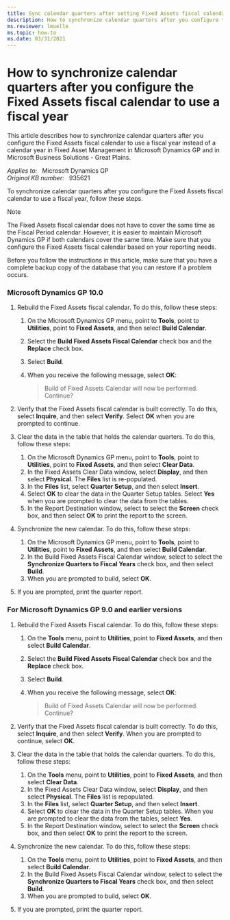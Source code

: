 ```yaml
---
title: Sync calendar quarters after setting Fixed Assets fiscal calendar to use a fiscal year
description: How to synchronize calendar quarters after you configure the Fixed Assets fiscal calendar to use a fiscal year in Microsoft Dynamics GP.
ms.reviewer: lmuelle
ms.topic: how-to
ms.date: 03/31/2021
---
```

# How to synchronize calendar quarters after you configure the Fixed Assets fiscal calendar to use a fiscal year

This article describes how to synchronize calendar quarters after you configure the Fixed Assets fiscal calendar to use a fiscal year instead of a calendar year in Fixed Asset Management in Microsoft Dynamics GP and in Microsoft Business Solutions - Great Plains.

_Applies to:_ &nbsp; Microsoft Dynamics GP  
_Original KB number:_ &nbsp; 935621

To synchronize calendar quarters after you configure the Fixed Assets fiscal calendar to use a fiscal year, follow these steps.

> [!NOTE]
> The Fixed Assets fiscal calendar does not have to cover the same time as the Fiscal Period calendar. However, it is easier to maintain Microsoft Dynamics GP if both calendars cover the same time. Make sure that you configure the Fixed Assets fiscal calendar based on your reporting needs.
>
> Before you follow the instructions in this article, make sure that you have a complete backup copy of the database that you can restore if a problem occurs.

### Microsoft Dynamics GP 10.0

1. Rebuild the Fixed Assets fiscal calendar. To do this, follow these steps:

    1. On the Microsoft Dynamics GP menu, point to **Tools**, point to **Utilities**, point to **Fixed Assets**, and then select **Build Calendar**.
    2. Select the **Build Fixed Assets Fiscal Calendar** check box and the **Replace** check box.
    3. Select **Build**.
    4. When you receive the following message, select **OK**:

       > Build of Fixed Assets Calendar will now be performed. Continue?

2. Verify that the Fixed Assets fiscal calendar is built correctly. To do this, select **Inquire**, and then select **Verify**. Select **OK** when you are prompted to continue.

3. Clear the data in the table that holds the calendar quarters. To do this, follow these steps:

    1. On the Microsoft Dynamics GP menu, point to **Tools**, point to **Utilities**, point to **Fixed Assets**, and then select **Clear Data**.
    2. In the Fixed Assets Clear Data window, select **Display**, and then select **Physical**. The **Files** list is re-populated.
    3. In the **Files** list, select **Quarter Setup**, and then select **Insert**.
    4. Select **OK** to clear the data in the Quarter Setup tables. Select **Yes** when you are prompted to clear the data from the tables.
    5. In the Report Destination window, select to select the **Screen** check box, and then select **OK** to print the report to the screen.

4. Synchronize the new calendar. To do this, follow these steps:

    1. On the Microsoft Dynamics GP menu, point to **Tools**, point to **Utilities**, point to **Fixed Assets**, and then select **Build Calendar**.
    2. In the Build Fixed Assets Fiscal Calendar window, select to select the **Synchronize Quarters to Fiscal Years** check box, and then select **Build**.
    3. When you are prompted to build, select **OK**.

5. If you are prompted, print the quarter report.

### For Microsoft Dynamics GP 9.0 and earlier versions

1. Rebuild the Fixed Assets Fiscal calendar. To do this, follow these steps:

    1. On the **Tools** menu, point to **Utilities**, point to **Fixed Assets**, and then select **Build Calendar**.
    2. Select the **Build Fixed Assets Fiscal Calendar** check box and the **Replace** check box.
    3. Select **Build**.
    4. When you receive the following message, select **OK**:

       > Build of Fixed Assets Calendar will now be performed. Continue?

2. Verify that the Fixed Assets fiscal calendar is built correctly. To do this, select **Inquire**, and then select **Verify**. When you are prompted to continue, select **OK**.

3. Clear the data in the table that holds the calendar quarters. To do this, follow these steps:

    1. On the **Tools** menu, point to **Utilities**, point to **Fixed Assets**, and then select **Clear Data**.
    2. In the Fixed Assets Clear Data window, select **Display**, and then select **Physical**. The **Files** list is repopulated.
    3. In the **Files** list, select **Quarter Setup**, and then select **Insert**.
    4. Select **OK** to clear the data in the Quarter Setup tables. When you are prompted to clear the data from the tables, select **Yes**.
    5. In the Report Destination window, select to select the **Screen** check box, and then select **OK** to print the report to the screen.

4. Synchronize the new calendar. To do this, follow these steps:

    1. On the **Tools** menu, point to **Utilities**, point to **Fixed Assets**, and then select **Build Calendar**.
    2. In the Build Fixed Assets Fiscal Calendar window, select to select the **Synchronize Quarters to Fiscal Years** check box, and then select **Build**.
    3. When you are prompted to build, select **OK**.

5. If you are prompted, print the quarter report.
